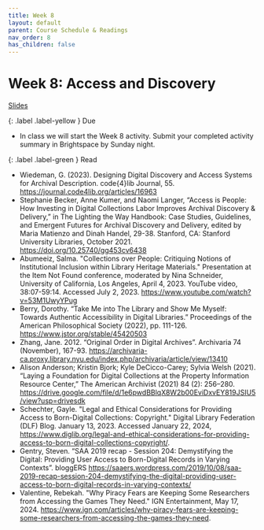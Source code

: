```yaml
---
title: Week 8
layout: default
parent: Course Schedule & Readings
nav_order: 8
has_children: false
---
```


# Week 8: Access and Discovery

<a href="https://digital-archives.github.io/HISTGA1011/slides/week_08_slide_deck.html" target="_blank">Slides</a>

{: .label .label-yellow }
Due
* In class we will start the Week 8 activity. Submit your completed activity summary in Brightspace by Sunday night.

{: .label .label-green }
Read
* Wiedeman, G. (2023). Designing Digital Discovery and Access Systems for Archival Description. code{4}lib Journal, 55. <a href="https://journal.code4lib.org/articles/16963" target="_blank">https://journal.code4lib.org/articles/16963</a>
* Stephanie Becker, Anne Kumer, and Naomi Langer, “Access is People: How Investing in Digital Collections Labor Improves Archival Discovery & Delivery,” in The Lighting the Way Handbook: Case Studies, Guidelines, and Emergent Futures for Archival Discovery and Delivery, edited by Maria Matienzo and Dinah Handel, 29-38. Stanford, CA: Stanford University Libraries, October 2021. <a href="https://doi.org/10.25740/gg453cv6438" target="_blank">https://doi.org/10.25740/gg453cv6438</a>
* Abumeeiz, Salma. "Collections over People: Critiquing Notions of Institutional Inclusion within Library Heritage Materials." Presentation at the Item Not Found conference, moderated by Nina Schneider, University of California, Los Angeles, April 4, 2023. YouTube video, 38:07-59:14. Accessed July 2, 2023. <a href="https://www.youtube.com/watch?v=53M1UwyYPug" target="_blank">https://www.youtube.com/watch?v=53M1UwyYPug</a>
* Berry, Dorothy. “Take Me into The Library and Show Me Myself: Towards Authentic Accessibility in Digital Libraries.” Proceedings of the American Philosophical Society (2022), pp. 111-126. <a href="https://www.jstor.org/stable/45420503" target="_blank">https://www.jstor.org/stable/45420503</a>
* Zhang, Jane. 2012. “Original Order in Digital Archives”. Archivaria 74 (November), 167-93. <a href="https://archivaria-ca.proxy.library.nyu.edu/index.php/archivaria/article/view/13410" target="_blank">https://archivaria-ca.proxy.library.nyu.edu/index.php/archivaria/article/view/13410</a>
* Alison Anderson; Kristin Bjork; Kyle DeCicco-Carey; Sylvia Welsh (2021). “Laying a Foundation for Digital Collections at the Property Information Resource Center,”  The American Archivist (2021) 84 (2): 256–280. <a href="https://drive.google.com/file/d/1e6pwdBBlqX8W2b00EviDxvEY819JSIU5/view?usp=drivesdk" target="_blank">https://drive.google.com/file/d/1e6pwdBBlqX8W2b00EviDxvEY819JSIU5/view?usp=drivesdk</a>
* Schechter, Gayle. "Legal and Ethical Considerations for Providing Access to Born-Digital Collections: Copyright." Digital Library Federation (DLF) Blog. January 13, 2023. Accessed January 22, 2024, <a href="https://www.diglib.org/legal-and-ethical-considerations-for-providing-access-to-born-digital-collections-copyright/" target="_blank">https://www.diglib.org/legal-and-ethical-considerations-for-providing-access-to-born-digital-collections-copyright/</a>.
* Gentry, Steven. “SAA 2019 recap - Session 204: Demystifying the Digital: Providing User Access to Born-Digital Records in Varying Contexts”. bloggERS <a href="https://saaers.wordpress.com/2019/10/08/saa-2019-recap-session-204-demystifying-the-digital-providing-user-access-to-born-digital-records-in-varying-contexts/" target="_blank">https://saaers.wordpress.com/2019/10/08/saa-2019-recap-session-204-demystifying-the-digital-providing-user-access-to-born-digital-records-in-varying-contexts/</a>
* Valentine, Rebekah. "Why Piracy Fears are Keeping Some Researchers from Accessing the Games They Need." IGN Entertainment, May 17, 2024. https://www.ign.com/articles/why-piracy-fears-are-keeping-some-researchers-from-accessing-the-games-they-need.